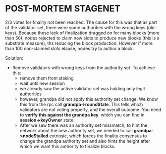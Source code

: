 # POST-MORTEM STAGENET

2/3 votes for finality not been reached. The cause for this was that as part of the validator set, there were some authorities with the wrong keys (old-keys). Because these lack of finalization dragged on for many blocks (more than  50), nodes rejected to claim new slots to produce new blocks (this is a substrate measure), ths reducing the block production. However if more than 100 non-claimed slots elapse, nodes try to author a block.

Solution:

- Remove validators with wrong keys from the authority set. To achieve this:
    - remove them from staking
    - wait until new session
    - we already saw the active validator set was holding only legit authorities
    - however, grandpa did not apply this authority set change. We know this from the rpc call **grandpa->roundState**. This tells which
      validators are not voting properly, and the overall outcome. You need to **verify this against the grandpa key**, which you can find in **session->keyOwner** state.
    - After we saw there was an authority set missmatch, to hint the network about the new authority set, we needed to call **grandpa->nodeStalled** extrinsic, which forces the finality consensus to change the grandpa authority set and also hints the height after which we want this authority to finalize blocks.